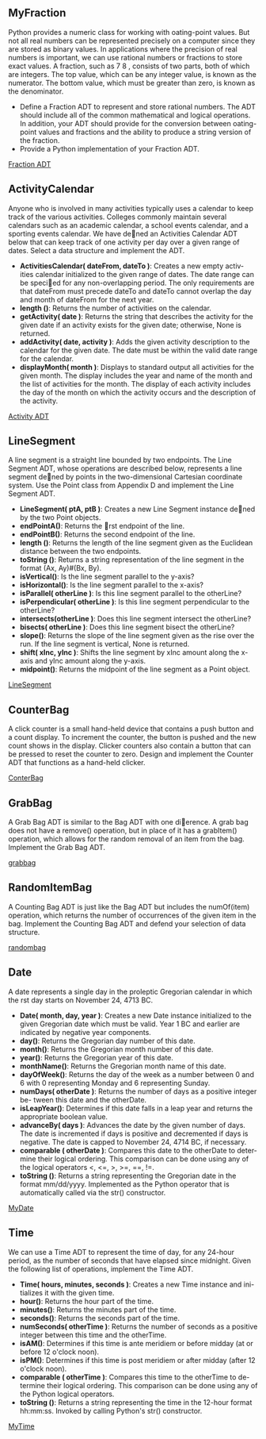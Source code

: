## MyFraction
Python provides a numeric class for working with 
oating-point values. But
not all real numbers can be represented precisely on a computer since they are
stored as binary values. In applications where the precision of real numbers
is important, we can use rational numbers or fractions to store exact values.
A fraction, such as 7
8 , consists of two parts, both of which are integers. The
top value, which can be any integer value, is known as the numerator. The
bottom value, which must be greater than zero, is known as the denominator.
* Define a Fraction ADT to represent and store rational numbers. The ADT
should include all of the common mathematical and logical operations. In
addition, your ADT should provide for the conversion between 
oating-
point values and fractions and the ability to produce a string version of
the fraction.
* Provide a Python implementation of your Fraction ADT.

[Fraction ADT](https://github.com/umaparvat/pythonADT/blob/master/adt/myfraction.py)

## ActivityCalendar
Anyone who is involved in many activities typically uses a calendar to keep
track of the various activities. Colleges commonly maintain several calendars
such as an academic calendar, a school events calendar, and a sporting events
calendar. We have dened an Activities Calendar ADT below that can keep
track of one activity per day over a given range of dates. Select a data structure
and implement the ADT.
* **ActivitiesCalendar( dateFrom, dateTo )**: Creates a new empty activ-
ities calendar initialized to the given range of dates. The date range can
be specied for any non-overlapping period. The only requirements are
that dateFrom must precede dateTo and dateTo cannot overlap the day
and month of dateFrom for the next year.
* **length ()**: Returns the number of activities on the calendar.
* **getActivity( date )**: Returns the string that describes the activity for
the given date if an activity exists for the given date; otherwise, None is
returned.
* **addActivity( date, activity )**: Adds the given activity description to
the calendar for the given date. The date must be within the valid date
range for the calendar.
* **displayMonth( month )**: Displays to standard output all activities for the
given month. The display includes the year and name of the month and
the list of activities for the month. The display of each activity includes
the day of the month on which the activity occurs and the description
of the activity.

[Activity ADT](https://github.com/umaparvat/pythonADT/blob/master/adt/activitesCalendar.py)

## LineSegment
A line segment is a straight line bounded by two endpoints. The Line Segment
ADT, whose operations are described below, represents a line segment dened
by points in the two-dimensional Cartesian coordinate system. Use the Point
class from Appendix D and implement the Line Segment ADT.
* **LineSegment( ptA, ptB )**: Creates a new Line Segment instance dened
by the two Point objects.
* **endPointA()**: Returns the rst endpoint of the line.
* **endPointB()**: Returns the second endpoint of the line.
* **length ()**: Returns the length of the line segment given as the Euclidean
distance between the two endpoints.
* **toString ()**: Returns a string representation of the line segment in the
format (Ax, Ay)#(Bx, By).
* **isVertical()**: Is the line segment parallel to the y-axis?
* **isHorizontal()**: Is the line segment parallel to the x-axis?
* **isParallel( otherLine )**: Is this line segment parallel to the otherLine?
* **isPerpendicular( otherLine )**: Is this line segment perpendicular to the
otherLine?
* **intersects(otherLine )**: Does this line segment intersect the otherLine?
* **bisects( otherLine )**: Does this line segment bisect the otherLine?
* **slope()**: Returns the slope of the line segment given as the rise over the
run. If the line segment is vertical, None is returned.
* **shift( xInc, yInc )**: Shifts the line segment by xInc amount along the
x-axis and yInc amount along the y-axis.
* **midpoint()**: Returns the midpoint of the line segment as a Point object.

[LineSegment](https://github.com/umaparvat/pythonADT/blob/master/adt/LineSegment.py)

## CounterBag
A click counter is a small hand-held device that contains a push button and
a count display. To increment the counter, the button is pushed and the new
count shows in the display. Clicker counters also contain a button that can be
pressed to reset the counter to zero. Design and implement the Counter ADT
that functions as a hand-held clicker.

[ConterBag](https://github.com/umaparvat/pythonADT/blob/master/adt/counter.py)

## GrabBag
A Grab Bag ADT is similar to the Bag ADT with one dierence. A grab
bag does not have a remove() operation, but in place of it has a grabItem()
operation, which allows for the random removal of an item from the bag.
Implement the Grab Bag ADT.

[grabbag](https://github.com/umaparvat/pythonADT/blob/master/adt/grabbag.py)

## RandomItemBag
A Counting Bag ADT is just like the Bag ADT but includes the numOf(item)
operation, which returns the number of occurrences of the given item in the
bag. Implement the Counting Bag ADT and defend your selection of data
structure.

[randombag](https://github.com/umaparvat/pythonADT/blob/master/adt/countbag.py)

## Date
A date represents a single day in the proleptic Gregorian calendar in which the
rst day starts on November 24, 4713 BC.
* **Date( month, day, year )**: Creates a new Date instance initialized to the
given Gregorian date which must be valid. Year 1 BC and earlier are indicated
by negative year components.
* **day()**: Returns the Gregorian day number of this date.
* **month()**: Returns the Gregorian month number of this date.
* **year()**: Returns the Gregorian year of this date.
* **monthName()**: Returns the Gregorian month name of this date.
* **dayOfWeek()**: Returns the day of the week as a number between 0 and 6 with
0 representing Monday and 6 representing Sunday.
* **numDays( otherDate )**: Returns the number of days as a positive integer be-
tween this date and the otherDate.
* **isLeapYear()**: Determines if this date falls in a leap year and returns the
appropriate boolean value.
* **advanceBy( days )**: Advances the date by the given number of days. The date
is incremented if days is positive and decremented if days is negative. The
date is capped to November 24, 4714 BC, if necessary.
* **comparable ( otherDate )**: Compares this date to the otherDate to deter-
mine their logical ordering. This comparison can be done using any of the
logical operators <, <=, >, >=, ==, !=.
* **toString ()**: Returns a string representing the Gregorian date in the format
mm/dd/yyyy. Implemented as the Python operator that is automatically called
via the str() constructor.

[MyDate](https://github.com/umaparvat/pythonADT/blob/master/adt/mydate.py)

## Time
We can use a Time ADT to represent the time of day, for any 24-hour period,
as the number of seconds that have elapsed since midnight. Given the following
list of operations, implement the Time ADT.
* **Time( hours, minutes, seconds )**: Creates a new Time instance and ini-
tializes it with the given time.
* **hour()**: Returns the hour part of the time.
* **minutes()**: Returns the minutes part of the time.
* **seconds()**: Returns the seconds part of the time.
* **numSeconds( otherTime )**: Returns the number of seconds as a positive
integer between this time and the otherTime.
* **isAM()**: Determines if this time is ante meridiem or before midday (at or
before 12 o'clock noon).
* **isPM()**: Determines if this time is post meridiem or after midday (after
12 o'clock noon).
* **comparable ( otherTime )**: Compares this time to the otherTime to de-
termine their logical ordering. This comparison can be done using any of
the Python logical operators.
* **toString ()**: Returns a string representing the time in the 12-hour format
hh:mm:ss. Invoked by calling Python's str() constructor.

[MyTime](https://github.com/umaparvat/pythonADT/blob/master/adt/mytime.py)